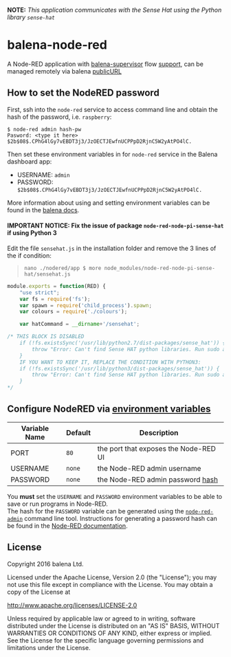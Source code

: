 **NOTE:** *This application communicates with the Sense Hat using the Python library `sense-hat`*
# balena-node-red
A Node-RED application with [balena-supervisor](https://balena.io/docs/reference/supervisor/supervisor-api/) flow [support](https://github.com/balena-io-projects/node-red-contrib-balena), can be managed remotely via balena [publicURL](https://balena.io/docs/learn/manage/actions/#enable-public-device-url)

## How to set the NodeRED password
First, ssh into the `node-red` service to access command line and obtain the hash of the password, i.e. `raspberry`:
```
$ node-red admin hash-pw
Pasword: <type it here>
$2b$08$.CPhG4lGy7vEBDT3j3/JzOECTJEwfnUCPPpD2RjnC5W2yAtPO4lC.
```
Then set these environment variables in for `node-red` service in the Balena dashboard app:
 - USERNAME: `admin`
 - PASSWORD: `$2b$08$.CPhG4lGy7vEBDT3j3/JzOECTJEwfnUCPPpD2RjnC5W2yAtPO4lC.` 

More information about using and setting environment variables can be found in
the [balena docs](https://balena.io/docs/learn/manage/serv-vars/).

#### IMPORTANT NOTICE: Fix the issue of package `node-red-node-pi-sense-hat` if using Python 3
Edit the file `sensehat.js` in the installation folder and remove the 3 lines of the if condition:
>`nano ./nodered/app $ more node_modules/node-red-node-pi-sense-hat/sensehat.js `
```javascript
module.exports = function(RED) {
    "use strict";
    var fs = require('fs');
    var spawn = require('child_process').spawn;
    var colours = require('./colours');

    var hatCommand = __dirname+'/sensehat';

/* THIS BLOCK IS DISABLED
    if (!fs.existsSync('/usr/lib/python2.7/dist-packages/sense_hat')) {
        throw "Error: Can't find Sense HAT python libraries. Run sudo apt-get install sense-hat";
    }
    IF YOU WANT TO KEEP IT, REPLACE THE CONDITION WITH PYTHON3:
    if (!fs.existsSync('/usr/lib/python3/dist-packages/sense_hat')) {
        throw "Error: Can't find Sense HAT python libraries. Run sudo apt-get install sense-hat";
    }
*/
```

## Configure NodeRED via [environment variables](https://balena.io/docs/learn/manage/serv-vars/)
Variable Name | Default | Description
------------ | ------------- | -------------
PORT | `80` | the port that exposes the Node-RED UI
USERNAME | `none` | the Node-RED admin username
PASSWORD | `none` | the Node-RED admin password [hash](https://nodered.org/docs/security#generating-the-password-hash)

You **must** set the `USERNAME` and `PASSWORD` environment variables to be able to save or run programs in Node-RED.  
The hash for the `PASSWORD` variable can be generated using the [`node-red-admin`](https://nodered.org/docs/node-red-admin)
command line tool. Instructions for generating a password hash can be found in
the [Node-RED documentation](https://nodered.org/docs/security#generating-the-password-hash).

## License

Copyright 2016 balena Ltd.

Licensed under the Apache License, Version 2.0 (the "License"); you may not use this file except in compliance with the License. You may obtain a copy of the License at

<http://www.apache.org/licenses/LICENSE-2.0>

Unless required by applicable law or agreed to in writing, software distributed under the License is distributed on an "AS IS" BASIS, WITHOUT WARRANTIES OR CONDITIONS OF ANY KIND, either express or implied. See the License for the specific language governing permissions and limitations under the License.
